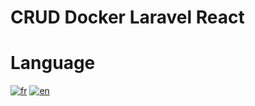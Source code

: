
# CRUD Docker Laravel React

  
# Language

[![fr](https://img.shields.io/badge/lang-fr-blue.svg)](README.fr.md)
[![en](https://img.shields.io/badge/lang-en-red.svg)](README.en.md)


